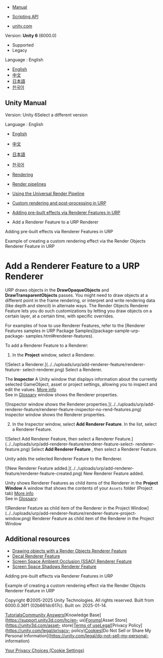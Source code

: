 [](https://docs.unity3d.com)

  * [Manual](../Manual/index.html)
  * [Scripting API](../ScriptReference/index.html)

  * [unity.com](https://unity.com/)

Version: **Unity 6** (6000.0)

  * Supported
  * Legacy

Language : English

  * [English](/Manual/urp/urp-renderer-feature.html)
  * [中文](/cn/current/Manual/urp/urp-renderer-feature.html)
  * [日本語](/ja/current/Manual/urp/urp-renderer-feature.html)
  * [한국어](/kr/current/Manual/urp/urp-renderer-feature.html)

[](https://docs.unity3d.com)

## Unity Manual

Version: Unity 6Select a different version

Language : English

  * [English](/Manual/urp/urp-renderer-feature.html)
  * [中文](/cn/current/Manual/urp/urp-renderer-feature.html)
  * [日本語](/ja/current/Manual/urp/urp-renderer-feature.html)
  * [한국어](/kr/current/Manual/urp/urp-renderer-feature.html)

  * [Rendering](../rendering-and-post-processing.html)
  * [Render pipelines](../render-pipelines.html)
  * [Using the Universal Render Pipeline](../universal-render-pipeline.html)
  * [Custom rendering and post-processing in URP](../urp/customizing-urp.html)
  * [Adding pre-built effects via Renderer Features in URP](../urp/urp-renderer-feature-landing.html)
  * Add a Renderer Feature to a URP Renderer

[](../urp/urp-renderer-feature-landing.html)

Adding pre-built effects via Renderer Features in URP

[](../urp/renderer-features/how-to-custom-effect-render-objects.html)

Example of creating a custom rendering effect via the Render Objects Renderer
Feature in URP

# Add a Renderer Feature to a URP Renderer

URP draws objects in the **DrawOpaqueObjects** and **DrawTransparentObjects**
passes. You might need to draw objects at a different point in the frame
rendering, or interpret and write rendering data (like depth and stencil) in
alternate ways. The Render Objects Renderer Feature lets you do such
customizations by letting you draw objects on a certain layer, at a certain
time, with specific overrides.

For examples of how to use Renderer Features, refer to the [Renderer Features
samples in URP Package Samples](package-sample-urp-package-
samples.html#renderer-features).

To add a Renderer Feature to a Renderer:

  1. In the **Project** window, select a Renderer.

![Select a Renderer.](../../uploads/urp/add-renderer-feature/renderer-feature-
select-renderer.png) Select a Renderer.

The **Inspector** A Unity window that displays information about the currently
selected GameObject, asset or project settings, allowing you to inspect and
edit the values. [More info](../UsingTheInspector.html)  
See in [Glossary](../Glossary.html#Inspector) window shows the Renderer
properties.

![Inspector window shows the Renderer properties.](../../uploads/urp/add-
renderer-feature/renderer-feature-inspector-no-rend-features.png) Inspector
window shows the Renderer properties.

  2. In the Inspector window, select **Add Renderer Feature**. In the list, select a Renderer Feature.

![Select Add Renderer Feature, then select a Renderer
Feature.](../../uploads/urp/add-renderer-feature/renderer-feature-select-
renderer-feature.png) Select **Add Renderer Feature** , then select a Renderer
Feature.

Unity adds the selected Renderer Feature to the Renderer.

![New Renderer Feature added.](../../uploads/urp/add-renderer-
feature/renderer-feature-created.png) New Renderer Feature added.

Unity shows Renderer Features as child items of the Renderer in the **Project
Window** A window that shows the contents of your `Assets` folder (Project
tab) [More info](../ProjectView.html)  
See in [Glossary](../Glossary.html#Projectwindow):

![Renderer Feature as child item of the Renderer in the Project
Window](../../uploads/urp/add-renderer-feature/renderer-feature-project-
window.png) Renderer Feature as child item of the Renderer in the Project
Window

## Additional resources

  * [Drawing objects with a Render Objects Renderer Feature](renderer-features/how-to-custom-effect-render-objects.html)
  * [Decal Renderer Feature](renderer-feature-decal-landing.html)
  * [Screen Space Ambient Occlusion (SSAO) Renderer Feature](post-processing-ssao.html)
  * [Screen Space Shadows Renderer Feature](renderer-feature-screen-space-shadows.html)

[](../urp/urp-renderer-feature-landing.html)

Adding pre-built effects via Renderer Features in URP

[](../urp/renderer-features/how-to-custom-effect-render-objects.html)

Example of creating a custom rendering effect via the Render Objects Renderer
Feature in URP

Copyright ©2005-2025 Unity Technologies. All rights reserved. Built from
6000.0.36f1 (02b661dc617c). Built on: 2025-01-14.

[Tutorials](https://learn.unity.com/)[Community
Answers](https://answers.unity3d.com)[Knowledge
Base](https://support.unity3d.com/hc/en-
us)[Forums](https://forum.unity3d.com)[Asset Store](https://unity3d.com/asset-
store)[Terms of
use](https://docs.unity3d.com/Manual/TermsOfUse.html)[Legal](https://unity.com/legal)[Privacy
Policy](https://unity.com/legal/privacy-
policy)[Cookies](https://unity.com/legal/cookie-policy)[Do Not Sell or Share
My Personal Information](https://unity.com/legal/do-not-sell-my-personal-
information)

[Your Privacy Choices (Cookie Settings)](javascript:void\(0\);)

